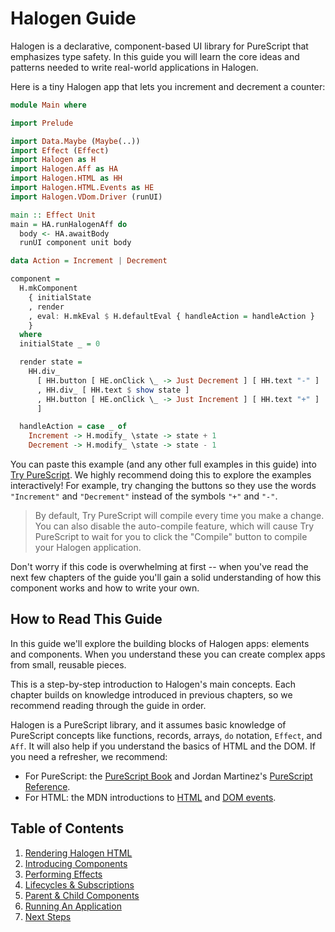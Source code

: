 # Halogen Guide

Halogen is a declarative, component-based UI library for PureScript that emphasizes type safety. In this guide you will learn the core ideas and patterns needed to write real-world applications in Halogen.

Here is a tiny Halogen app that lets you increment and decrement a counter:

```purs
module Main where

import Prelude

import Data.Maybe (Maybe(..))
import Effect (Effect)
import Halogen as H
import Halogen.Aff as HA
import Halogen.HTML as HH
import Halogen.HTML.Events as HE
import Halogen.VDom.Driver (runUI)

main :: Effect Unit
main = HA.runHalogenAff do
  body <- HA.awaitBody
  runUI component unit body

data Action = Increment | Decrement

component =
  H.mkComponent
    { initialState
    , render
    , eval: H.mkEval $ H.defaultEval { handleAction = handleAction }
    }
  where
  initialState _ = 0

  render state =
    HH.div_
      [ HH.button [ HE.onClick \_ -> Just Decrement ] [ HH.text "-" ]
      , HH.div_ [ HH.text $ show state ]
      , HH.button [ HE.onClick \_ -> Just Increment ] [ HH.text "+" ]
      ]

  handleAction = case _ of
    Increment -> H.modify_ \state -> state + 1
    Decrement -> H.modify_ \state -> state - 1
```

You can paste this example (and any other full examples in this guide) into [Try PureScript](https://try.purescript.org). We highly recommend doing this to explore the examples interactively! For example, try changing the buttons so they use the words `"Increment"` and `"Decrement"` instead of the symbols `"+"` and `"-"`.

> By default, Try PureScript will compile every time you make a change. You can also disable the auto-compile feature, which will cause Try PureScript to wait for you to click the "Compile" button to compile your Halogen application.

Don't worry if this code is overwhelming at first -- when you've read the next few chapters of the guide you'll gain a solid understanding of how this component works and how to write your own.

## How to Read This Guide

In this guide we'll explore the building blocks of Halogen apps: elements and components. When you understand these you can create complex apps from small, reusable pieces.

This is a step-by-step introduction to Halogen's main concepts. Each chapter builds on knowledge introduced in previous chapters, so we recommend reading through the guide in order.

Halogen is a PureScript library, and it assumes basic knowledge of PureScript concepts like functions, records, arrays, `do` notation, `Effect`, and `Aff`. It will also help if you understand the basics of HTML and the DOM. If you need a refresher, we recommend:

* For PureScript: the [PureScript Book](https://book.purescript.org) and Jordan Martinez's [PureScript Reference](https://github.com/JordanMartinez/purescript-jordans-reference).
* For HTML: the MDN introductions to [HTML](https://developer.mozilla.org/en-US/docs/Learn/HTML/Introduction_to_HTML) and [DOM events](https://developer.mozilla.org/en-US/docs/Learn/JavaScript/Building_blocks/Events).

## Table of Contents

1. [Rendering Halogen HTML](./01-Rendering-Halogen-HTML.md)
2. [Introducing Components](./02-Introducing-Components.md)
3. [Performing Effects](./03-Performing-Effects.md)
4. [Lifecycles & Subscriptions](./04-Lifecycles-Subscriptions.md)
5. [Parent & Child Components](./05-Parent-Child-Components.md)
6. [Running An Application](./06-Running-Application.md)
7. [Next Steps](./07-Next-Steps.md)

